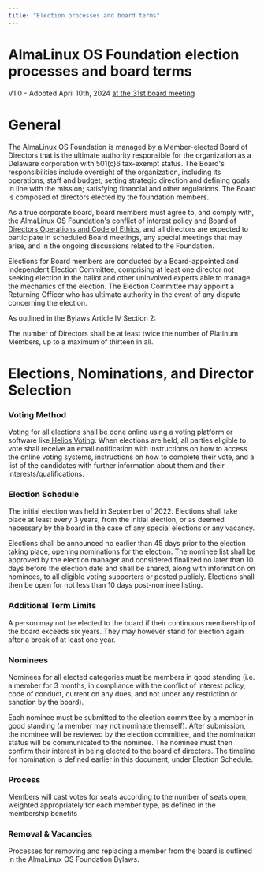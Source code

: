 ```yaml
---
title: "Election processes and board terms"
---
```


# AlmaLinux OS Foundation election processes and board terms

V1.0 - Adopted April 10th, 2024 [at the 31st board meeting](/Transparency.html#minutes-of-almalinux-os-foundation-board-meetings)

General
=======

The AlmaLinux OS Foundation is managed by a Member-elected Board of Directors that is the ultimate authority responsible for the organization as a Delaware corporation with 501(c)6 tax-exempt status. The Board's responsibilities include oversight of the organization, including its operations, staff and budget; setting strategic direction and defining goals in line with the mission; satisfying financial and other regulations. The Board is composed of directors elected by the foundation members.

As a true corporate board, board members must agree to, and comply with, the AlmaLinux OS Foundation's conflict of interest policy and [Board of Directors Operations and Code of Ethics](https://almalinux.org/p/foundation-board-operations-and-ethics/), and all directors are expected to participate in scheduled Board meetings, any special meetings that may arise, and in the ongoing discussions related to the Foundation.

Elections for Board members are conducted by a Board-appointed and independent Election Committee, comprising at least one director not seeking election in the ballot and other uninvolved experts able to manage the mechanics of the election. The Election Committee may appoint a Returning Officer who has ultimate authority in the event of any dispute concerning the election.

As outlined in the Bylaws Article IV Section 2:

The number of Directors shall be at least twice the number of Platinum Members, up to a maximum of thirteen in all.

Elections, Nominations, and Director Selection
==============================================

### Voting Method

Voting for all elections shall be done online using a voting platform or software like[  Helios Voting](https://vote.heliosvoting.org/). When elections are held, all parties eligible to vote shall receive an email notification with instructions on how to access the online voting systems, instructions on how to complete their vote, and a list of the candidates with further information about them and their interests/qualifications.

### Election Schedule

The initial election was held in September of 2022. Elections shall take place at least every 3 years, from the initial election, or as deemed necessary by the board in the case of any special elections or any vacancy.

Elections shall be announced no earlier than 45 days prior to the election taking place, opening nominations for the election. The nominee list shall be approved by the election manager and considered finalized no later than 10 days before the election date and shall be shared, along with information on nominees, to all eligible voting supporters or posted publicly. Elections shall then be open for not less than 10 days post-nominee listing.

### Additional Term Limits

A person may not be elected to the board if their continuous membership of the board exceeds six years. They may however stand for election again after a break of at least one year.

### Nominees

Nominees for all elected categories must be members in good standing (i.e. a member for 3 months, in compliance with the conflict of interest policy, code of conduct, current on any dues, and not under any restriction or sanction by the board).

Each nominee must be submitted to the election committee by a member in good standing (a member may not nominate themself). After submission, the nominee will be reviewed by the election committee, and the nomination status will be communicated to the nominee. The nominee must then confirm their interest in being elected to the board of directors. The timeline for nomination is defined earlier in this document, under Election Schedule.

### Process

Members will cast votes for seats according to the number of seats open, weighted appropriately for each member type, as defined in the membership benefits

### Removal & Vacancies

Processes for removing and replacing a member from the board is outlined in the AlmaLinux OS Foundation Bylaws.